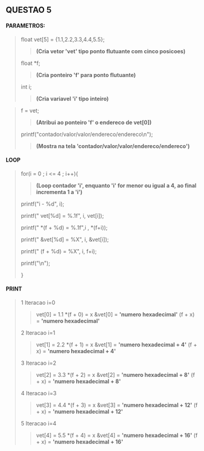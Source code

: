 ## QUESTAO 5 

####  PARAMETROS:
>
>float vet[5] = {1.1,2.2,3.3,4.4,5.5};
>> __(Cria vetor 'vet' tipo ponto flutuante com cinco posicoes)__
>
>float *f;
>>__(Cria ponteiro 'f' para ponto flutuante)__
>
>int i;
>>__(Cria variavel 'i' tipo inteiro)__
>

>f = vet; 
>>__(Atribui ao ponteiro 'f' o endereco de vet[0])__
>
>printf("contador/valor/valor/endereco/endereco\n");
>>__(Mostra na tela 'contador/valor/valor/endereco/endereco')__
>
#### LOOP
>for(i = 0 ; i <= 4 ; i++){
>> __(Loop contador 'i', enquanto 'i' for menor ou igual a 4, ao final incrementa 1 a 'i')__
>> 
>   printf("i - %d", i);
>
>   printf(" vet[%d] = %.1f", i, vet[i]);
>
>   printf(" *(f + %d) = %.1f",i , *(f+i));
>
>   printf(" &vet[%d] = %X", i, &vet[i]);
>
>   printf(" (f + %d) = %X", i, f+i);
> 
>   printf("\n");
>
>}

#### PRINT

>1 Iteracao i=0
>> vet[0] = 1.1 *(f + 0) = x &vet[0] = __'numero hexadecimal'__ (f + x) = __'numero hexadecimal'__ 
>
>2 Iteracao i=1
>> vet[1] = 2.2 *(f + 1) = x &vet[1] = __'numero hexadecimal + 4'__ (f + x) = __'numero hexadecimal + 4'__ 
>
>3 Iteracao i=2
>> vet[2] = 3.3 *(f + 2) = x &vet[2] = __'numero hexadecimal + 8'__ (f + x) = __'numero hexadecimal + 8'__ 
>
>4 Iteracao i=3
>> vet[3] = 4.4 *(f + 3) = x &vet[3] = __'numero hexadecimal + 12'__ (f + x) = __'numero hexadecimal + 12'__ 
>
>5 Iteracao i=4
>> vet[4] = 5.5 *(f + 4) = x &vet[4] = __'numero hexadecimal + 16'__ (f + x) = __'numero hexadecimal + 16'__ 







